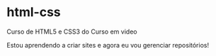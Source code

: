 # html-css
 Curso de HTML5 e CSS3 do Curso em video

 Estou aprendendo a criar sites e agora eu vou gerenciar repositórios!

